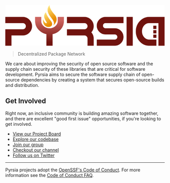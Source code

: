 ![Pyrsia](/images/logo-color.svg)

> Decentralized Package Network

We care about improving the security of open source software and the supply chain security of these libraries that are critical for software development.
Pyrsia aims to secure the software supply chain of open-source dependencies by creating a system that secures open-source builds and distribution.

## Get Involved

Right now, an inclusive community is building amazing software together, and there are excellent "good first issue" opportunities, if you're looking to get involved.

* [View our Project Board](https://github.com/orgs/pyrsia/projects/3)
* [Explore our codebase](https://github.com/pyrsia/pyrsia)
* [Join our group](https://groups.google.com/g/pyrsia)
* [Checkout our channel](https://www.youtube.com/channel/UClPQKloIElvJk7EdSST3W5g)
* [Follow us on Twitter](https://twitter.com/PyrsiaOSS)

----

Pyrsia projects adopt the [OpenSSF's Code of Conduct](https://openssf.org/community/code-of-conduct/).
For more information see the [Code of Conduct FAQ](https://www.contributor-covenant.org/faq/).
